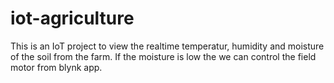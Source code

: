 # iot-agriculture

This is an IoT project to view the realtime temperatur, humidity and moisture of the soil from the farm.
If the moisture is low the we can control the field motor from blynk app.